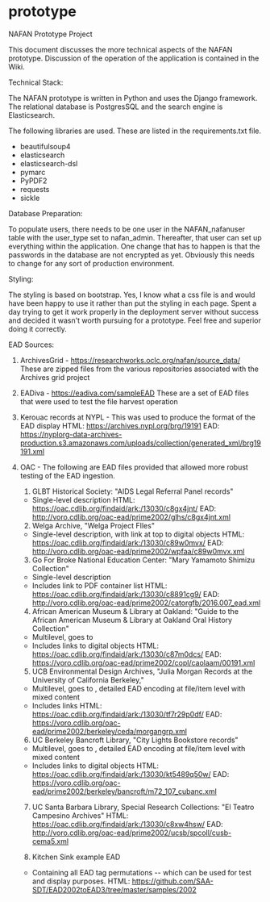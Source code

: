 # prototype
NAFAN Prototype Project

This document discusses the more technical aspects of the NAFAN prototype.  Discussion of the operation of the application is contained in the Wiki.


Technical Stack:

The NAFAN prototype is written in Python and uses the Django framework.  The relational database is PostgresSQL and the search engine is Elasticsearch.

The following libraries are used.  These are listed in the requirements.txt file.
- beautifulsoup4
- elasticsearch
- elasticsearch-dsl
- pymarc
- PyPDF2
- requests
- sickle

Database Preparation:

To populate users, there needs to be one user in the NAFAN_nafanuser table with the user_type set to nafan_admin.  Thereafter, that user can set up everything within the application.  One change that has to happen is that the passwords in the database are not encrypted as yet.  Obviously this needs to change for any sort of production environment.

Styling:

The styling is based on bootstrap.
Yes, I know what a css file is and would have been happy to use it rather than put the styling in each page.  Spent a day trying to get it work properly in the deployment server without success and decided it wasn't worth pursuing for a prototype.  Feel free and superior doing it correctly.


EAD Sources:

1. ArchivesGrid - https://researchworks.oclc.org/nafan/source_data/  These are zipped files from the various repositories associated with the Archives 
  grid project
2. EADiva - https://eadiva.com/sampleEAD  These are a set of EAD files that were used to test the file harvest operation
3. Kerouac records at NYPL - This was used to produce the format of the EAD display 
      HTML: https://archives.nypl.org/brg/19191
      EAD: https://nyplorg-data-archives-production.s3.amazonaws.com/uploads/collection/generated_xml/brg19191.xml
4. OAC - The following are EAD files provided that allowed more robust testing of the EAD ingestion.
    1) GLBT Historical Society: "AIDS Legal Referral Panel records"
    * Single-level description
      HTML: https://oac.cdlib.org/findaid/ark:/13030/c8gx4jnt/
      EAD: http://voro.cdlib.org/oac-ead/prime2002/glhs/c8gx4jnt.xml
 
    2) Welga Archive, "Welga Project FIles"
    * Single-level description, with <dao> link at top to digital objects
      HTML: https://oac.cdlib.org/findaid/ark:/13030/c89w0mvx/
      EAD: http://voro.cdlib.org/oac-ead/prime2002/wpfaa/c89w0mvx.xml
 
    3) Go For Broke National Education Center: "Mary Yamamoto Shimizu Collection"
    * Single-level description
    * Includes link to PDF container list
      HTML: https://oac.cdlib.org/findaid/ark:/13030/c8891cg9/
      EAD: http://voro.cdlib.org/oac-ead/prime2002/catorgfb/2016.007_ead.xml
 
    4) African American Museum & Library at Oakland: "Guide to the African American Museum & Library at Oakland Oral History Collection"
    * Multilevel, goes to <c03>
    * Includes <dao> links to digital objects
      HTML: https://oac.cdlib.org/findaid/ark:/13030/c87m0dcs/
      EAD: https://voro.cdlib.org/oac-ead/prime2002/copl/caolaam/00191.xml
 
    5) UCB Environmental Design Archives, "Julia Morgan Records at the University of California Berkeley,"
    * Multilevel, goes to <c03>, detailed EAD encoding at file/item level with mixed content
    * Includes <dao> links
      HTML: https://oac.cdlib.org/findaid/ark:/13030/tf7r29p0df/
      EAD: https://voro.cdlib.org/oac-ead/prime2002/berkeley/ceda/morgangrp.xml
 
    6) UC Berkeley Bancroft Library, "City Lights Bookstore records"
    * Multilevel, goes to <c03>, detailed EAD encoding at file/item level with mixed content
    * Includes <dao> links to digital objects
      HTML: https://oac.cdlib.org/findaid/ark:/13030/kt5489q50w/
      EAD: https://voro.cdlib.org/oac-ead/prime2002/berkeley/bancroft/m72_107_cubanc.xml
 
    7) UC Santa Barbara Library, Special Research Collections: "El Teatro Campesino Archives"
      HTML: https://oac.cdlib.org/findaid/ark:/13030/c8xw4hsw/
      EAD: http://voro.cdlib.org/oac-ead/prime2002/ucsb/spcoll/cusb-cema5.xml

    8) Kitchen Sink example EAD
    * Containing all EAD tag permutations -- which can be used for test and display purposes. 
      HTML: https://github.com/SAA-SDT/EAD2002toEAD3/tree/master/samples/2002

